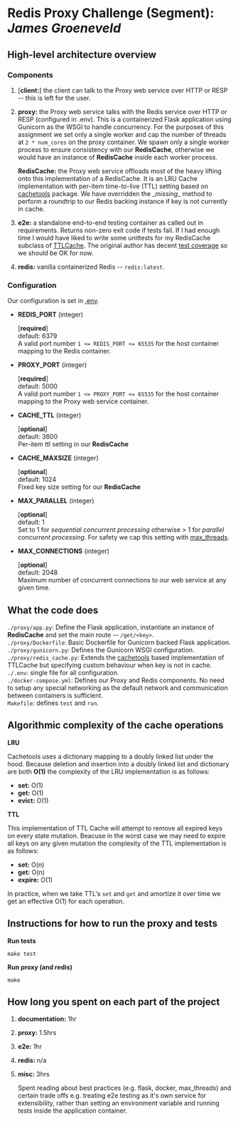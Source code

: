 # __Redis Proxy Challenge (Segment)__: *James Groeneveld*

## __High-level architecture overview__
### Components
1. [__client:__] the client can talk to the Proxy web service over HTTP or RESP -- this is left for the user.

1. __proxy:__ the Proxy web service talks with the Redis service over HTTP or RESP (configured in .env). This is a containerized Flask application using Gunicorn as the WSGI to handle concurrency. For the purposes of this assignment we set only a single worker and cap the number of threads at `2 * num_cores` on the proxy container. We spawn only a single worker process to ensure consistency with our __RedisCache__, otherwise we would have an instance of __RedisCache__ inside each worker process.

   __RedisCache:__ the Proxy web service offloads most of the heavy lifting onto this implementation of a RedisCache. It is an LRU Cache implementation with per-item time-to-live (TTL) setting based on [cachetools](https://github.com/tkem/cachetools/blob/master/cachetools/ttl.py) package. We have overridden the \__missing__ method to perform a roundtrip to our Redis backing instance if key is not currently in cache.

1. __e2e:__ a standalone end-to-end testing container as called out in requirements. Returns non-zero exit code if tests fail. If I had enough time I would have liked to write some unittests for my RedisCache subclass of [TTLCache](https://github.com/tkem/cachetools/blob/master/cachetools/ttl.py). The original author has decent [test coverage](https://github.com/tkem/cachetools/tree/master/tests) so we should be OK for now.

1. __redis:__ vanilla containerized Redis -- `redis:latest`.

### Configuration
Our configuration is set in [.env](.env).

* __REDIS_PORT__ (integer)

   [__required__]  
   default: 6379  
   A valid port number `1 <= REDIS_PORT <= 65535` for the host container mapping to the Redis container.


 * __PROXY_PORT__ (integer)

    [__required__]  
    default: 5000  
    A valid port number `1 <= PROXY_PORT <= 65535` for the host container mapping to the Proxy web service container.	 

* __CACHE_TTL__ (integer)

   [__optional__]  
	 default: 3600  
	 Per-item ttl setting in our __RedisCache__

* __CACHE_MAXSIZE__ (integer)

   [__optional__]  
   default: 1024  
   Fixed key size setting for our __RedisCache__

* __MAX_PARALLEL__ (integer)

   [__optional__]  
   default: 1  
   Set to 1 for _sequential concurrent processing_ otherwise > 1 for _parallel concurrent processing_. For safety we cap this setting with [max_threads](proxy/gunicorn.py:6).

* __MAX_CONNECTIONS__ (integer)

   [__optional__]  
   default: 2048  
   Maximum number of concurrent connections to our web service at any given time.


## What the code does
`./proxy/app.py`: Define the Flask application, instantiate an instance of __RedisCache__ and set the main route -- `/get/<key>`.  
`./proxy/Dockerfile`: Basic Dockerfile for Gunicorn backed Flask application.  
`./proxy/gunicorn.py`: Defines the Gunicorn WSGI configuration.  
`./proxy/redis_cache.py`: Extends the [cachetools](https://github.com/tkem/cachetools/blob/master/cachetools/ttl.py) based implementation of TTLCache but specifying custom behaviour when key is not in cache.  
`./.env`: single file for all configuration.  
`./docker-compose.yml`: Defines our Proxy and Redis components. No need to setup any special networking as the default network and communication between containers is sufficient.  
`Makefile`: defines `test` and `run`.

## Algorithmic complexity of the cache operations
__LRU__

Cachetools uses a dictionary mapping to a doubly linked list under the hood. Because deletion and insertion into a doubly linked list and dictionary are both __O(1)__ the complexity of the LRU implementation is as follows:

* __set:__ O(1)  
* __get:__ O(1)  
* __evict:__ O(1)


__TTL__

This implementation of TTL Cache will attempt to remove all expired keys on every state mutation. Beacuse in the worst case we may need to expire all keys on any given mutation the complexity of the TTL implementation is as follows:

* __set:__ O(n)
* __get:__ O(n)
* __expire:__ O(1)

In practice, when we take TTL's `set` and `get` and amortize it over time we get an effective O(1) for each operation.


## Instructions for how to run the proxy and tests
__Run tests__  

    make test

__Run proxy (and redis)__

    make

## How long you spent on each part of the project

1. __documentation:__ 1hr

1. __proxy:__ 1.5hrs

1. __e2e:__ 1hr

1. __redis:__ n/a

1. __misc:__ 3hrs

   Spent reading about best practices (e.g. flask, docker, max_threads) and certain trade offs e.g. treating e2e testing as it's own service for extensibility, rather than setting an environment variable and running tests inside the application container.
